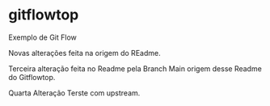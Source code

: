 # gitflowtop
Exemplo de Git Flow

Novas alterações feita na origem do REadme.

Terceira alteração feita no Readme pela Branch Main origem  desse Readme do Gitflowtop.

Quarta Alteração Terste com upstream.
